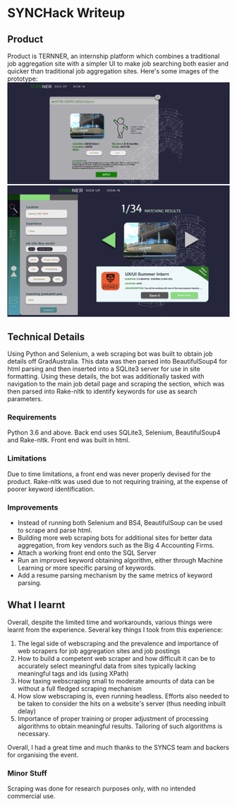 # SYNCHack Writeup
## Product
Product is TERNNER, an internship platform which combines a traditional job aggregation site with a simpler UI to make job searching both easier and quicker than traditional job aggregation sites. Here's some images of the prototype:
![Job Searching Mechanism](/Writeup1.png)
![Job Details](/Writeup2.png)
## Technical Details
Using Python and Selenium, a web scraping bot was built to obtain job details off GradAustralia. This data was then parsed into BeautifulSoup4 for html parsing and then inserted into a SQLite3 server for use in site formatting. Using these details, the bot was additionally tasked with navigation to the main job detail page and scraping the section, which was then parsed into Rake-nltk to identify keywords for use as search parameters. 

### Requirements
Python 3.6 and above. Back end uses SQLite3, Selenium, BeautifulSoup4 and Rake-nltk. 
Front end was built in html.

### Limitations
Due to time limitations, a front end was never properly devised for the product.
Rake-nltk was used due to not requiring training, at the expense of poorer keyword identification.

### Improvements
* Instead of running both Selenium and BS4, BeautifulSoup can be used to scrape and parse html. 
* Building more web scraping bots for additional sites for better data aggregation, from key vendors such as the Big 4 Accounting Firms. 
* Attach a working front end onto the SQL Server
* Run an improved keyword obtaining algorithm, either through Machine Learning or more specific parsing of keywords.
* Add a resume parsing mechanism by the same metrics of keyword parsing.

## What I learnt
Overall, despite the limited time and workarounds, various things were learnt from the experience. 
Several key things I took from this experience:
1. The legal side of webscraping and the prevalence and importance of web scrapers for job aggregation sites and job postings
2. How to build a competent web scraper and how difficult it can be to accurately select meaningful data from sites typically lacking meaningful tags and ids (using XPath)
3. How taxing webscraping small to moderate amounts of data can be without a full fledged scraping mechanism
4. How slow webscraping is, even running headless. Efforts also needed to be taken to consider the hits on a website's server (thus needing inbuilt delay)
5. Importance of proper training or proper adjustment of processing algorithms to obtain meaningful results. Tailoring of such algorithms is necessary.

Overall, I had a great time and much thanks to the SYNCS team and backers for organising the event.

### Minor Stuff
Scraping was done for research purposes only, with no intended commercial use.
